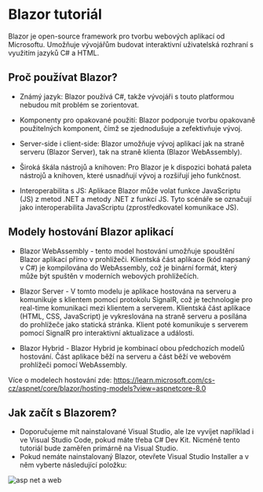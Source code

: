 
# Blazor tutoriál

Blazor je open-source framework pro tvorbu webových aplikací od Microsoftu. Umožňuje vývojářům budovat interaktivní uživatelská rozhraní s využitím jazyků C# a HTML.

## Proč používat Blazor?
- Známý jazyk: Blazor používá C#, takže vývojáři s touto platformou nebudou mít problém se zorientovat.

- Komponenty pro opakované použití: Blazor podporuje tvorbu opakovaně použitelných komponent, čímž se zjednodušuje a zefektivňuje vývoj.

- Server-side i client-side: Blazor umožňuje vývoj aplikací jak na straně serveru (Blazor Server), tak na straně klienta (Blazor WebAssembly).

- Široká škála nástrojů a knihoven: Pro Blazor je k dispozici bohatá paleta nástrojů a knihoven, které usnadňují vývoj a rozšiřují jeho funkčnost.

- Interoperabilita s JS: Aplikace Blazor může volat funkce JavaScriptu (JS) z metod .NET a metody .NET z funkcí JS. Tyto scénáře se označují jako interoperabilita JavaScriptu (zprostředkovatel komunikace JS).

## Modely hostování Blazor aplikací
- Blazor WebAssembly - tento model hostování umožňuje spouštění Blazor aplikací přímo v prohlížeči. Klientská část aplikace (kód napsaný v C#) je kompilována do WebAssembly, což je binární formát, který může být spuštěn v moderních webových prohlížečích.

- Blazor Server - V tomto modelu je aplikace hostována na serveru a komunikuje s klientem pomocí protokolu SignalR, což je technologie pro real-time komunikaci mezi klientem a serverem. Klientská část aplikace (HTML, CSS, JavaScript) je vykreslována na straně serveru a posílána do prohlížeče jako statická stránka. Klient poté komunikuje s serverem pomocí SignalR pro interaktivní aktualizace a události.

- Blazor Hybrid - Blazor Hybrid je kombinací obou předchozích modelů hostování. Část aplikace běží na serveru a část běží ve webovém prohlížeči pomocí WebAssembly.

Více o modelech hostování zde: https://learn.microsoft.com/cs-cz/aspnet/core/blazor/hosting-models?view=aspnetcore-8.0

## Jak začít s Blazorem?
- Doporučujeme mít nainstalované Visual Studio, ale lze vyvíjet například i ve Visual Studio Code, pokud máte třeba C# Dev Kit. Nicméně tento tutoriál bude zaměřen primárně na Visual Studio.
- Pokud nemáte nainstalovaný Blazor, otevřete Visual Studio Installer a v něm vyberte následující položku:


![asp net a web](https://github.com/denisvejrazka/GUI_Blazor/assets/112482063/2bb0b434-9f1e-4e54-9af4-2e25f81ba405)




